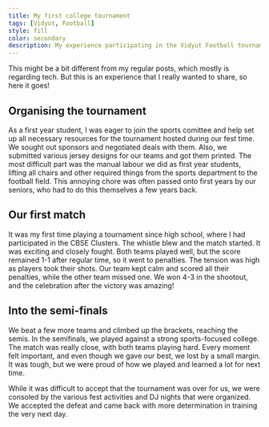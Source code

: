 ```yaml
---
title: My first college tournament
tags: [Vidyut, Football]
style: fill
color: secondary
description: My experience participating in the Vidyut Football tournament
---
```

This might be a bit different from my regular posts, which mostly is regarding tech. But this is an experience that I really wanted to share, so here it goes!

## Organising the tournament

As a first year student, I was eager to join the sports comittee and help set up all necessary resources for the tournament hosted during our fest time. We sought out sponsors and negotiated deals with them. Also, we submitted various jersey designs for our teams and got them printed. The most difficult part was the manual labour we did as first year students, lifting all chairs and other required things from the sports department to the football field. This annoying chore was often passed onto first years by our seniors, who had to do this themselves a few years back.

## Our first match

It was my first time playing a tournament since high school, where I had participated in the CBSE Clusters. The whistle blew and the match started. It was exciting and closely fought. Both teams played well, but the score remained 1-1 after regular time, so it went to penalties. The tension was high as players took their shots. Our team kept calm and scored all their penalties, while the other team missed one. We won 4-3 in the shootout, and the celebration after the victory was amazing!

## Into the semi-finals

We beat a few more teams and climbed up the brackets, reaching the semis. In the semifinals, we played against a strong sports-focused college. The match was really close, with both teams playing hard. Every moment felt important, and even though we gave our best, we lost by a small margin. It was tough, but we were proud of how we played and learned a lot for next time.


While it was difficult to accept that the tournament was over for us, we were consoled by the various fest activities and DJ nights that were organized. We accepted the defeat and came back with more determination in training the very next day.



